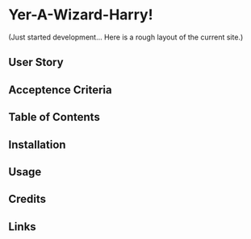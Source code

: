 # Yer-A-Wizard-Harry!



(Just started development... Here is a rough layout of the current site.)
## User Story


## Acceptence Criteria


## Table of Contents


## Installation

## Usage

## Credits

## Links